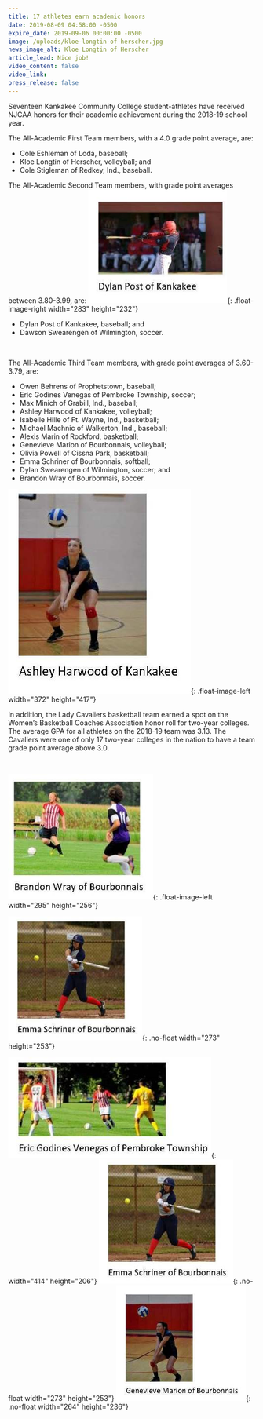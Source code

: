 ```yaml
---
title: 17 athletes earn academic honors
date: 2019-08-09 04:58:00 -0500
expire_date: 2019-09-06 00:00:00 -0500
image: /uploads/kloe-longtin-of-herscher.jpg
news_image_alt: Kloe Longtin of Herscher
article_lead: Nice job!
video_content: false
video_link:
press_release: false
---
```


Seventeen Kankakee Community College student-athletes have received NJCAA honors for their academic achievement during the 2018-19 school year.

The All-Academic First Team members, with a 4.0 grade point average, are:

* Cole Eshleman of Loda, baseball;
* Kloe Longtin of Herscher, volleyball; and
* Cole Stigleman of Redkey, Ind., baseball.

The All-Academic Second Team members, with grade point averages between 3.80-3.99, are: ![](/uploads/dpost.jpg){: .float-image-right width="283" height="232"}

* Dylan Post of Kankakee, baseball; and
* Dawson Swearengen of Wilmington, soccer.

&nbsp;

The All-Academic Third Team members, with grade point averages of 3.60-3.79, are:

* Owen Behrens of Prophetstown, baseball;
* Eric Godines Venegas of Pembroke Township, soccer;
* Max Minich of Grabill, Ind., baseball;
* Ashley Harwood of Kankakee, volleyball;
* Isabelle Hille of Ft. Wayne, Ind., basketball;
* Michael Machnic of Walkerton, Ind., baseball;
* Alexis Marin of Rockford, basketball;
* Genevieve Marion of Bourbonnais, volleyball;
* Olivia Powell of Cissna Park, basketball;
* Emma Schriner of Bourbonnais, softball;
* Dylan Swearengen of Wilmington, soccer; and
* Brandon Wray of Bourbonnais, soccer.

![](/uploads/aharwood.jpg){: .float-image-left width="372" height="417"}

In addition, the Lady Cavaliers basketball team earned a spot on the Women’s Basketball Coaches Association honor roll for two-year colleges. The average GPA for all athletes on the 2018-19 team was 3.13. The Cavaliers were one of only 17 two-year colleges in the nation to have a team grade point average above 3.0.

&nbsp;

![](/uploads/bwray-all-local.jpg){: .float-image-left width="295" height="256"}

![](/uploads/eschriner.jpg){: .no-float width="273" height="253"}

![](/uploads/egodines.jpg){: width="414" height="206"}&nbsp;![](/uploads/eschriner.jpg){: .no-float width="273" height="253"}&nbsp;![](/uploads/gmarion.jpg){: .no-float width="264" height="236"}